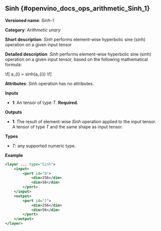## Sinh <a name="Sinh"></a> {#openvino_docs_ops_arithmetic_Sinh_1}

**Versioned name**: *Sinh-1*

**Category**: *Arithmetic unary*

**Short description**: *Sinh* performs element-wise hyperbolic sine (sinh) operation on a given input tensor

**Detailed description**: *Sinh* performs element-wise hyperbolic sine (sinh) operation on a given input tensor, based on the following mathematical formula:

\f[
a_{i} = sinh(a_{i})
\f]

**Attributes**: *Sinh* operation has no attributes.

**Inputs**

* **1**: An tensor of type *T*. **Required.**

**Outputs**

* **1**: The result of element-wise *Sinh* operation applied to the input tensor. A tensor of type *T* and the same shape as input tensor.

**Types**

* *T*: any supported numeric type.

**Example**

```xml
<layer ... type="Sinh">
    <input>
        <port id="0">
            <dim>256</dim>
            <dim>56</dim>
        </port>
    </input>
    <output>
        <port id="1">
            <dim>256</dim>
            <dim>56</dim>
        </port>
    </output>
</layer>
```

